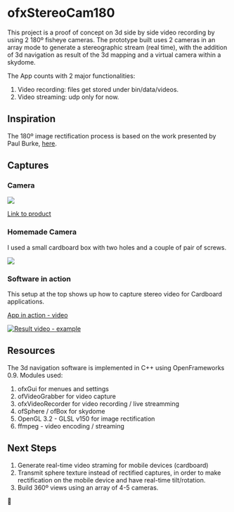 # ofxStereoCam180
This project is a proof of concept on 3d side by side video recording by using 2 180º fisheye cameras.
The prototype built uses 2 cameras in an array mode to generate a stereographic stream (real time), with the addition of 3d navigation as result of the 3d mapping and a virtual camera within a skydome.

The App counts with 2 major functionalities:
1. Video recording: files get stored under bin/data/videos.
2. Video streaming: udp only for now.

## Inspiration
The 180º image rectification process is based on the work presented by Paul Burke, [here](http://paulbourke.net/dome/fish2/).

## Captures
### Camera

![](https://github.com/gerardobort/ofxStereoCam180/raw/master/doc/photo3.png)

[Link to product](http://www.amazon.com/180degree-Fisheye-1080p-Angle-Camera/dp/B00LQ854AG)

### Homemade Camera

I used a small cardboard box with two holes and a couple of pair of screws.

![](https://github.com/gerardobort/ofxStereoCam180/raw/master/doc/photo2.png)

### Software in action

This setup at the top shows up how to capture stereo video for Cardboard applications.

[App in action - video](https://www.instagram.com/p/_0hesPvNWe/?taken-by=gerardobort)

[![Result video - example](https://github.com/gerardobort/ofxStereoCam180/raw/master/doc/photo1.jpg "Result video example")](http://www.youtube.com/watch?v=u9Jdg3vNNtQ)

## Resources
The 3d navigation software is implemented in C++ using OpenFrameworks 0.9.
Modules used:

1. ofxGui for menues and settings
2. ofVideoGrabber for video capture
3. ofxVideoRecorder for video recording / live streamming
4. ofSphere / ofBox for skydome
5. OpenGL 3.2 - GLSL v150 for image rectification
6. ffmpeg - video encoding / streaming

## Next Steps
1. Generate real-time video straming for mobile devices (cardboard)
2. Transmit sphere texture instead of rectified captures, in order to make rectification on the mobile device and have real-time tilt/rotation.
2. Build 360º views using an array of 4-5 cameras.

:hamburger:
